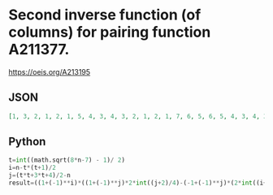 # Second inverse function \(of columns\) for pairing function A211377\.
https://oeis.org/A213195
## JSON
```JSON
[1, 3, 2, 1, 2, 1, 5, 4, 3, 4, 3, 2, 1, 2, 1, 7, 6, 5, 6, 5, 4, 3, 4, 3, 2, 1, 2, 1, 9, 8, 7, 8, 7, 6, 5, 6, 5, 4, 3, 4, 3, 2, 1, 2, 1, 11, 10, 9, 10, 9, 8, 7, 8, 7, 6, 5, 6, 5, 4, 3, 4, 3, 2, 1, 2, 1, 13, 12, 11, 12, 11, 10, 9, 10, 9, 8, 7, 8, 7, 6, 5, 6, 5, 4, 3, 4, 3, 2, 1, 2, 1]
```
## Python
```Python
t=int((math.sqrt(8*n-7) - 1)/ 2)
i=n-t*(t+1)/2
j=(t*t+3*t+4)/2-n
result=((1+(-1)**i)*((1+(-1)**j)*2*int((j+2)/4)-(-1+(-1)**j)*(2*int((i+4)/4)+2*int(j/2)))-(-1+(-1)**i)*((1+(-1)**j)*(1+2*int(i/4)+2*int(j/2))-(-1+(-1)**j)*(1+2*int(j/4))))/4
```
